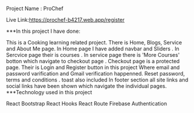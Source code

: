 Project Name : ProChef

Live Link:https://prochef-b4217.web.app/register

***In this project I have done:

This is a Cooking learning related project.
There is Home, Blogs, Service and About Me page.
In Home page I have added navbar and Sliders .
In Sercvice page their is courses .
In service page there is 'More Courses' botton which navigate to checkout page . Checkout page is a protected page.
Their is Login and Register button in this project
Where email and password varification and Gmail verification happenned.
Reset password, terms and conditions . toast also included
In footer section all site links and social links have been shown which navigate the individual pages.
***Technology used in this project

React Bootstrap
React Hooks
React Route
Firebase Authentication
